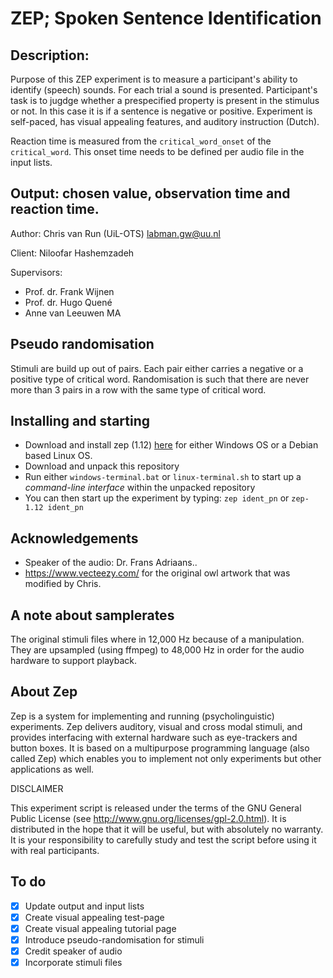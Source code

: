 # ZEP; Spoken Sentence Identification
## Description:

Purpose of this ZEP experiment is to measure a participant's ability
to identify (speech) sounds. For each trial a sound is presented.
Participant's task is to jugdge whether a prespecified property is
present in the stimulus or not. In this case it is if a sentence
is negative or positive. Experiment is self-paced, has visual
appealing features, and auditory instruction (Dutch).

Reaction time is measured from the `critical_word_onset` of the `critical_word`.
This onset time needs to be defined per audio file in the input lists.

## Output: chosen value, observation time and reaction time.

Author:
Chris van Run (UiL-OTS) <labman.gw@uu.nl>

Client:
Niloofar Hashemzadeh

Supervisors:
* Prof. dr. Frank Wijnen
* Prof. dr. Hugo Quené
* Anne van Leeuwen MA

## Pseudo randomisation
Stimuli are build up out of pairs. Each pair either carries a negative
or a positive type of critical word. Randomisation is such that there are never
more than 3 pairs in a row with the same type of critical word.

## Installing and starting
* Download and install zep (1.12) [here](http://beexy.org/zep/wiki) for either Windows OS or a Debian based Linux OS.
* Download and unpack this repository
* Run either `windows-terminal.bat` or `linux-terminal.sh` to start up a _command-line interface_ within the unpacked repository
* You can then start up the experiment by typing: `zep ident_pn` or `zep-1.12 ident_pn`

## Acknowledgements
* Speaker of the audio: Dr. Frans Adriaans..
* https://www.vecteezy.com/ for the original owl artwork that was modified by Chris.

## A note about samplerates
The original stimuli files where in 12,000 Hz because of a manipulation. They are upsampled (using ffmpeg) to 48,000 Hz in order for the audio hardware to support playback.

## About Zep
Zep is a system for implementing and running (psycholinguistic) experiments. Zep delivers auditory, visual and cross modal stimuli, and provides interfacing with external hardware such as eye-trackers and button boxes. It is based on a multipurpose programming language (also called Zep) which enables you to implement not only experiments but other applications as well.

DISCLAIMER

This experiment script is released under the terms of the GNU General Public
License (see http://www.gnu.org/licenses/gpl-2.0.html). It is distributed in
the hope that it will be useful, but with absolutely no warranty. It is your
responsibility to carefully study and test the script before using it with
real participants.

## To do
* [x] Update output and input lists
* [x] Create visual appealing test-page
* [x] Create visual appealing tutorial page
* [x] Introduce pseudo-randomisation for stimuli
* [x] Credit speaker of audio
* [x] Incorporate stimuli files
